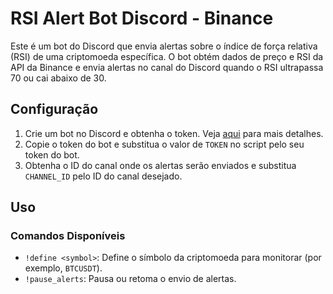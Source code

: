 # RSI Alert Bot Discord - Binance

Este é um bot do Discord que envia alertas sobre o índice de força relativa (RSI) de uma criptomoeda específica. O bot obtém dados de preço e RSI da API da Binance e envia alertas no canal do Discord quando o RSI ultrapassa 70 ou cai abaixo de 30.

## Configuração

1. Crie um bot no Discord e obtenha o token. Veja [aqui](https://discord.com/developers/applications) para mais detalhes.
2. Copie o token do bot e substitua o valor de `TOKEN` no script pelo seu token do bot.
3. Obtenha o ID do canal onde os alertas serão enviados e substitua `CHANNEL_ID` pelo ID do canal desejado.

## Uso

### Comandos Disponíveis

- `!define <symbol>`: Define o símbolo da criptomoeda para monitorar (por exemplo, `BTCUSDT`).
- `!pause_alerts`: Pausa ou retoma o envio de alertas.

